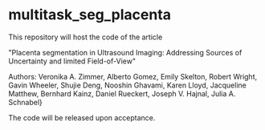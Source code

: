 # multitask_seg_placenta

This repository will host the code of the article 

"Placenta segmentation in Ultrasound Imaging: Addressing Sources of Uncertainty and limited Field-of-View" 

Authors: Veronika A. Zimmer, Alberto Gomez, Emily Skelton, Robert Wright, Gavin Wheeler, Shujie Deng, Nooshin Ghavami, Karen Lloyd, Jacqueline Matthew, Bernhard Kainz, Daniel Rueckert, Joseph V. Hajnal, Julia A. Schnabel}

The code will be released upon acceptance.
